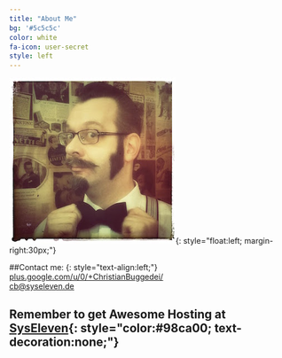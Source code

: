 ```yaml
---
title: "About Me"
bg: '#5c5c5c'
color: white
fa-icon: user-secret
style: left
---
```


![Christian Buggedei](img/Bogi.jpg){: style="float:left; margin-right:30px;"}

##Contact me:
{: style="text-align:left;"}
<i class="fa fa-facebook-official"></i> [plus.google.com/u/0/+ChristianBuggedei/](https://plus.google.com/u/0/+ChristianBuggedei/)<br />
<i class="fa fa-envelope"></i> [cb@syseleven.de](mailto:cb@syseleven.de)


## **Remember to get Awesome Hosting at [SysEleven](http://www.syseleven.de){: style="color:#98ca00; text-decoration:none;"}**